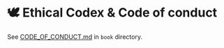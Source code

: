 # 🕊 Ethical Codex & Code of conduct

See [CODE_OF_CONDUCT.md](./book/CODE_OF_CONDUCT.md) in `book` directory.

